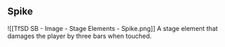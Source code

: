## Spike
![[TfSD SB - Image - Stage Elements - Spike.png]]
A stage element that damages the player by three bars when touched.